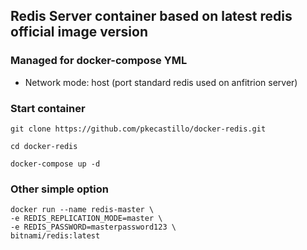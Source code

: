 ## Redis Server container based on latest redis official image version

### Managed for docker-compose YML

- Network mode: host (port standard redis used on anfitrion server)

### Start container

```
git clone https://github.com/pkecastillo/docker-redis.git

cd docker-redis

docker-compose up -d
```

### Other simple option

```
docker run --name redis-master \
-e REDIS_REPLICATION_MODE=master \
-e REDIS_PASSWORD=masterpassword123 \
bitnami/redis:latest
```